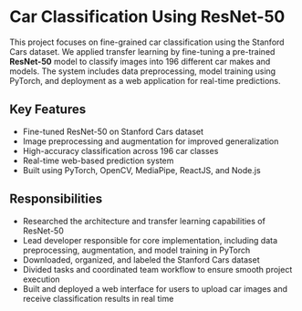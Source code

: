# Car Classification Using ResNet-50

This project focuses on fine-grained car classification using the Stanford Cars dataset. We applied transfer learning by fine-tuning a pre-trained **ResNet-50** model to classify images into 196 different car makes and models. The system includes data preprocessing, model training using PyTorch, and deployment as a web application for real-time predictions.

## Key Features
- Fine-tuned ResNet-50 on Stanford Cars dataset
- Image preprocessing and augmentation for improved generalization
- High-accuracy classification across 196 car classes
- Real-time web-based prediction system
- Built using PyTorch, OpenCV, MediaPipe, ReactJS, and Node.js

## Responsibilities
- Researched the architecture and transfer learning capabilities of ResNet-50  
- Lead developer responsible for core implementation, including data preprocessing, augmentation, and model training in PyTorch  
- Downloaded, organized, and labeled the Stanford Cars dataset  
- Divided tasks and coordinated team workflow to ensure smooth project execution  
- Built and deployed a web interface for users to upload car images and receive classification results in real time
